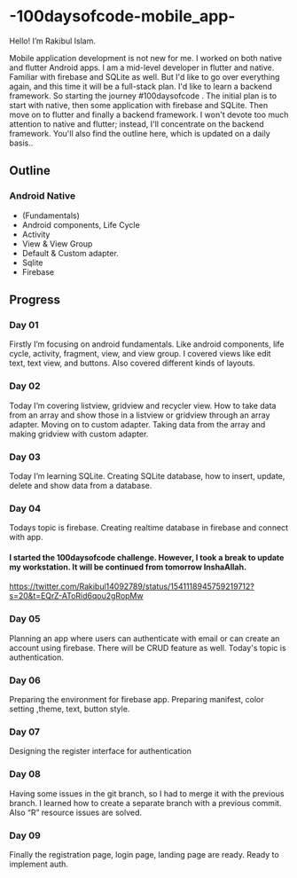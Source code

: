 # -100daysofcode-mobile_app-
Hello! I’m Rakibul Islam.

Mobile application development is not new for me. I worked on both native and flutter Android apps. I am a mid-level developer in flutter and native. Familiar with firebase and SQLite as well. But I'd like to go over everything again, and this time it will be a full-stack plan. I'd like to learn a backend framework.  So starting the journey #100daysofcode . The initial plan is to start with native, then some application with firebase and SQLite. Then move on to flutter and finally a backend framework. I won't devote too much attention to native and flutter; instead, I'll concentrate on the backend framework. You'll also find the outline here, which is updated on a daily basis..

## Outline
### Android Native
- (Fundamentals)
- Android components, Life Cycle
- Activity
- View & View Group
- Default & Custom adapter.
- Sqlite
- Firebase

## Progress
### Day 01
Firstly I’m focusing on android fundamentals. Like android components, life cycle, activity, fragment, view, and view group. I covered views like edit text, text view, and buttons. Also covered different kinds of layouts.
### Day 02
Today I’m covering listview, gridview and recycler view. How to take data from an array and show those in a listview or gridview through an array adapter. 
Moving on to custom adapter. Taking data from the array and making gridview with custom adapter.
### Day 03
Today I’m learning SQLite. Creating SQLite database, how to insert, update, delete and show data from a database.
### Day 04
Todays topic is firebase. Creating realtime database in firebase and connect with app.
#### I started the 100daysofcode challenge. However,  I took a break to update my workstation. It will be continued from tomorrow InshaAllah.
https://twitter.com/Rakibul14092789/status/1541118945759219712?s=20&t=EQrZ-AToRid6qou2gRopMw
### Day 05
Planning an app where users can authenticate with email or can create an account using firebase. There will be CRUD feature as well.
Today's topic is authentication.
### Day 06
Preparing the environment for firebase app. Preparing manifest, color setting ,theme, text, button style.
### Day 07
Designing the register interface for authentication
### Day 08
Having some issues in the git branch, so I had to merge it with the previous branch. I learned how to create a separate branch with a previous commit. Also  “R” resource issues are solved.
### Day 09
Finally the registration page, login page, landing page are ready. Ready to implement auth.
